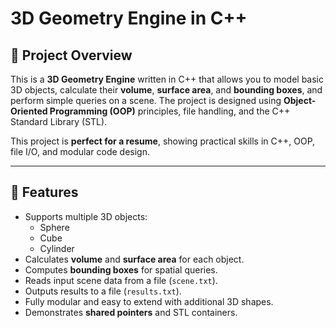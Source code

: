 # 3D Geometry Engine in C++

## 🚀 Project Overview
This is a **3D Geometry Engine** written in C++ that allows you to model basic 3D objects, calculate their **volume**, **surface area**, and **bounding boxes**, and perform simple queries on a scene. The project is designed using **Object-Oriented Programming (OOP)** principles, file handling, and the C++ Standard Library (STL).  

This project is **perfect for a resume**, showing practical skills in C++, OOP, file I/O, and modular code design.

---

## 🎯 Features
- Supports multiple 3D objects:  
  - Sphere  
  - Cube  
  - Cylinder  
- Calculates **volume** and **surface area** for each object.  
- Computes **bounding boxes** for spatial queries.  
- Reads input scene data from a file (`scene.txt`).  
- Outputs results to a file (`results.txt`).  
- Fully modular and easy to extend with additional 3D shapes.  
- Demonstrates **shared pointers** and STL containers.  
